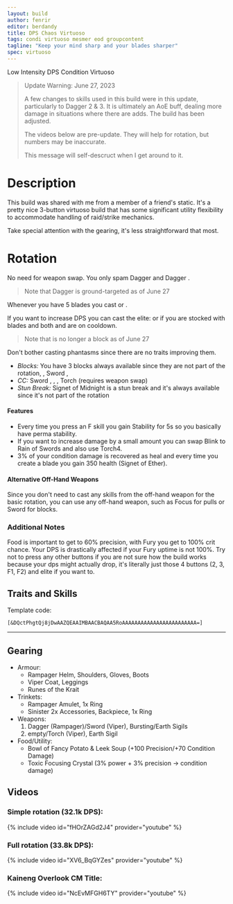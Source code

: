 ```yaml
---
layout: build
author: fenrir
editor: berdandy
title: DPS Chaos Virtuoso
tags: condi virtuoso mesmer eod groupcontent 
tagline: "Keep your mind sharp and your blades sharper"
spec: virtuoso
---
```


Low Intensity DPS Condition Virtuoso

> Update Warning: June 27, 2023
>
> A few changes to skills used in this build were in this update, particularly to Dagger 2 & 3. It is ultimately an AoE buff, dealing more damage in
> situations where there are adds. The build has been adjusted.
>
> The videos below are pre-update. They will help for rotation, but numbers may be inaccurate.
>
> This message will self-descruct when I get around to it.

# Description

This build was shared with me from a member of a friend's static. It's a pretty nice 3-button virtuoso build that has some significant utility flexibility to accommodate handling of raid/strike mechanics.

Take special attention with the gearing, it's less straightforward that most.

# Rotation

No need for weapon swap. You only spam Dagger <span data-aw2-key="2" data-aw2-skill="62560"/> and Dagger <span data-aw2-key="3" data-aw2-skill="62607"/>.

> Note that Dagger <span data-aw2-key="3" data-aw2-skill="62607"/> is ground-targeted as of June 27

Whenever you have 5 blades you cast <span data-aw2-key="F1" data-aw2-skill="62586"/> or <span data-aw2-key="F2" data-aw2-skill="62616"/>.

If you want to increase DPS you can cast the elite: <span data-aw2-key="0" data-aw2-skill="24755"/> or <span data-aw2-key="F5" data-aw2-skill="62597"/> if you are stocked with blades and both <span data-aw2-key="F1" data-aw2-skill="62586"/> and <span data-aw2-key="F2" data-aw2-skill="62616"/> are on cooldown.

> Note that <span data-aw2-key="F5" data-aw2-skill="62597"/> is no longer a block as of June 27

Don't bother casting phantasms since there are no traits improving them.

- *Blocks:* You have 3 blocks always available since they are not part of the rotation, 
  <span data-aw2-key="F4" data-aw2-skill="68273"/>,
  Sword <span data-aw2-key="4" data-aw2-skill="10280"/>,
- *CC:*
  Sword <span data-aw2-key="4" data-aw2-skill="10280"/>,
  <span data-aw2-key="F3" data-aw2-skill="62602"/>,
  <span data-aw2-key="9" data-aw2-skill="10232"/>,
  Torch <span data-aw2-key="5" data-aw2-skill="10189"/> (requires weapon swap)
- *Stun Break:*
  Signet of Midnight <span data-aw2-key="8" data-aw2-skill="10234"/> is a stun break and it's always available since it's not part of the rotation

#### Features

- Every time you press an F skill you gain Stability for 5s so you basically have perma stability.
- If you want to increase damage by a small amount you can swap Blink to Rain of Swords and also use Torch4.
- 3% of your condition damage is recovered as heal and every time you create a blade you gain 350 health (Signet of Ether).

#### Alternative Off-Hand Weapons

Since you don't need to cast any skills from the off-hand weapon for the basic rotation, you can use any off-hand weapon, such as Focus for pulls or Sword for blocks.

### Additional Notes

Food is important to get to 60% precision, with Fury you get to 100% crit chance.
Your DPS is drastically affected if your Fury uptime is not 100%.
Try not to press any other buttons if you are not sure how the build works because your dps might actually drop, it's literally just those 4 buttons (2, 3, F1, F2) and elite if you want to.

## Traits and Skills

Template code:

`[&DQctPhgtQj8jDwAAZQEAAIMBAACBAQAA5RoAAAAAAAAAAAAAAAAAAAAAAAA=]`

---

<div
  data-armory-embed='skills'
  data-armory-ids='21750,10200,10234,10232,24755'
>
</div>
<div
  data-armory-embed='specializations'
  data-armory-ids='45,24,66'
  data-armory-45-traits='675,669,1687'
  data-armory-24-traits='721,1690,2035'
  data-armory-66-traits='2202,2207,2223'
>
</div>
<script async src='https://unpkg.com/armory-embeds@^0.x.x/armory-embeds.js'></script>

## Gearing

- Armour:
  - Rampager Helm, Shoulders, Gloves, Boots
  - Viper Coat, Leggings
  - Runes of the Krait
- Trinkets:
  - Rampager Amulet, 1x Ring
  - Sinister 2x Accessories, Backpiece, 1x Ring
- Weapons:
  1. Dagger (Rampager)/Sword (Viper), Bursting/Earth Sigils
  2. empty/Torch (Viper), Earth Sigil
- Food/Utility:
  - Bowl of Fancy Potato & Leek Soup (+100 Precision/+70 Condition Damage)
  - Toxic Focusing Crystal (3% power + 3% precision -> condition damage)

## Videos

### Simple rotation (32.1k DPS):
{% include video id="fHOrZAGd2J4" provider="youtube" %}

### Full rotation (33.8k DPS):
{% include video id="XV6_BqGYZes" provider="youtube" %}

### Kaineng Overlook CM Title:
{% include video id="NcEvMFGH6TY" provider="youtube" %}
